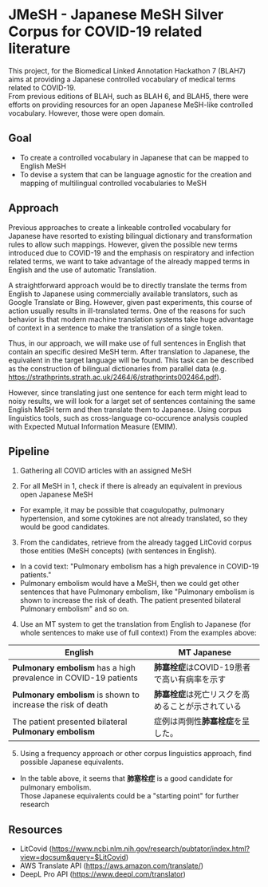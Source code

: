 # JMeSH - Japanese MeSH Silver Corpus for COVID-19 related literature

This project, for the Biomedical Linked Annotation Hackathon 7 (BLAH7) aims at providing a Japanese controlled vocabulary of medical terms related to COVID-19.  
From previous editions of BLAH, such as BLAH 6, and BLAH5, there were efforts on providing resources for an open Japanese MeSH-like controlled vocabulary. However, those were open domain.

## Goal
 - To create a controlled vocabulary in Japanese that can be mapped to English MeSH
 - To devise a system that can be language agnostic for the creation and mapping of multilingual controlled vocabularies to MeSH
 
## Approach

Previous approaches to create a linkeable controlled vocabulary for Japanese have resorted to existing bilingual dictionary and transformation rules to allow such mappings. However, given the possible new terms introduced due to COVID-19 and the emphasis on respiratory and infection related terms, we want to take advantage of the already mapped terms in English and the use of automatic Translation.  

A straightforward approach would be to directly translate the terms from English to Japanese using commercially available translators, such as Google Translate or Bing. However, given past experiments, this course of action usually results in ill-translated terms. One of the reasons for such behavior is that modern machine translation systems take huge advantage of context in a sentence to make the translation of a single token.  

Thus, in our approach, we will make use of full sentences in English that contain an specific desired MeSH term. After translation to Japanese, the equivalent in the target language will be found. This task can be described as the construction of bilingual dictionaries from parallel data (e.g. https://strathprints.strath.ac.uk/2464/6/strathprints002464.pdf).  

However, since translating just one sentence for each term might lead to noisy results, we will look for a larget set of sentences containing the same English MeSH term and then translate them to Japanese. Using corpus linguistics tools, such as cross-language co-occurence analysis coupled with Expected Mutual Information Measure (EMIM).

## Pipeline

1. Gathering all COVID articles with an assigned MeSH  

2. For all MeSH in 1, check if there is already an equivalent in previous open Japanese MeSH
  - For example, it may be possible that coagulopathy, pulmonary hypertension, and some cytokines are not already translated, so they would be good candidates.
3. From the candidates, retrieve from the already tagged LitCovid corpus those entities (MeSH concepts) (with sentences in English).
  - In a covid text: "Pulmonary embolism has a high prevalence in COVID-19 patients."
  - Pulmonary embolism would have a MeSH, then we could get other sentences that have Pulmonary embolism, like "Pulmonary embolism is shown to increase the risk of death. The patient presented bilateral Pulmonary embolism" and so on.
4. Use an MT system to get the translation from English to Japanese (for whole sentences to make use of full context)
From the examples above:

English | MT Japanese
------------- | -------------
**Pulmonary embolism** has a high prevalence in COVID-19 patients  | **肺塞栓症**はCOVID-19患者で高い有病率を示す
**Pulmonary embolism** is shown to increase the risk of death | **肺塞栓症**は死亡リスクを高めることが示されている
The patient presented bilateral **Pulmonary embolism** | 症例は両側性**肺塞栓症**を呈した。

5. Using a frequency approach or other corpus linguistics approach, find possible Japanese equivalents.
  - In the table above, it seems that **肺塞栓症** is a good candidate for pulmonary embolism.  
Those Japanese equivalents could be a "starting point" for further research

## Resources

 - LitCovid (https://www.ncbi.nlm.nih.gov/research/pubtator/index.html?view=docsum&query=$LitCovid)
 - AWS Translate API (https://aws.amazon.com/translate/)
 - DeepL Pro API (https://www.deepl.com/translator)
